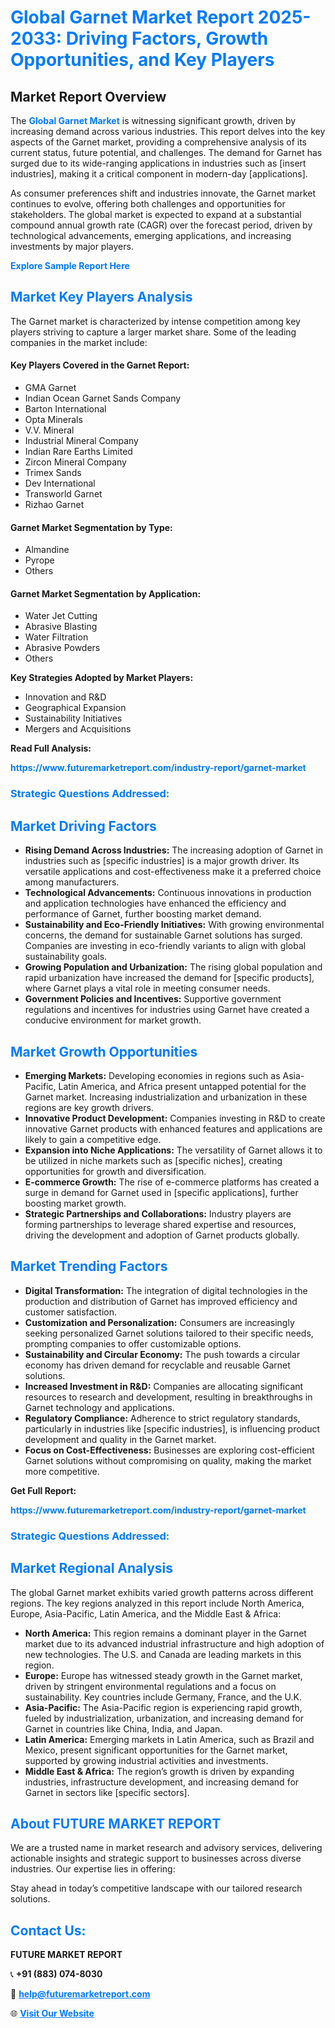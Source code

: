 <h1 style="color: #007BFF;">Global Garnet Market Report 2025-2033: Driving Factors, Growth Opportunities, and Key Players</h1>

<section id="overview">
<h2>Market Report Overview</h2>
<p>The <a href="https://www.futuremarketreport.com/industry-report/garnet-market" style="color: #007BFF; text-decoration: none;"><strong>Global Garnet Market</strong></a> is witnessing significant growth, driven by increasing demand across various industries. This report delves into the key aspects of the Garnet market, providing a comprehensive analysis of its current status, future potential, and challenges. The demand for Garnet has surged due to its wide-ranging applications in industries such as [insert industries], making it a critical component in modern-day [applications].</p>
<p>As consumer preferences shift and industries innovate, the Garnet market continues to evolve, offering both challenges and opportunities for stakeholders. The global market is expected to expand at a substantial compound annual growth rate (CAGR) over the forecast period, driven by technological advancements, emerging applications, and increasing investments by major players.</p>
</section>

<section id="overview">
<p><a href="https://www.futuremarketreport.com/request-sample/reportId=27060" style="color: #007BFF; text-decoration: none;"><strong>Explore Sample Report Here</strong></a></p>
</section>

<section id="key-players">
<h2 style="color: #007BFF;">Market Key Players Analysis</h2>
<p>The Garnet market is characterized by intense competition among key players striving to capture a larger market share. Some of the leading companies in the market include:</p>
<h4>Key Players Covered in the Garnet Report:</h4>
<ul><li>GMA Garnet</li><li>Indian Ocean Garnet Sands Company</li><li>Barton International</li><li>Opta Minerals</li><li>V.V. Mineral</li><li>Industrial Mineral Company</li><li>Indian Rare Earths Limited</li><li>Zircon Mineral Company</li><li>Trimex Sands</li><li>Dev International</li><li>Transworld Garnet</li><li>Rizhao Garnet</li></ul>
<h4>Garnet Market Segmentation by Type:</h4>
<ul><li>Almandine</li><li>Pyrope</li><li>Others</li></ul>

<h4>Garnet Market Segmentation by Application:</h4>
<ul><li>Water Jet Cutting</li><li>Abrasive Blasting</li><li>Water Filtration</li><li>Abrasive Powders</li><li>Others</li></ul>
<p><strong>Key Strategies Adopted by Market Players:</strong></p>
<ul>
<li>Innovation and R&D</li>
<li>Geographical Expansion</li>
<li>Sustainability Initiatives</li>
<li>Mergers and Acquisitions</li>
</ul>
</section>

<section>
<p><strong>Read Full Analysis: </strong></p><a href="https://www.futuremarketreport.com/industry-report/garnet-market" style="color: #007BFF; text-decoration: none;"><strong>https://www.futuremarketreport.com/industry-report/garnet-market</strong></a>
<h3 style="color: #007BFF;">Strategic Questions Addressed:</h3>
</section>

<section id="driving-factors">
<h2 style="color: #007BFF;">Market Driving Factors</h2>
<ul>
<li><strong>Rising Demand Across Industries:</strong> The increasing adoption of Garnet in industries such as [specific industries] is a major growth driver. Its versatile applications and cost-effectiveness make it a preferred choice among manufacturers.</li>
<li><strong>Technological Advancements:</strong> Continuous innovations in production and application technologies have enhanced the efficiency and performance of Garnet, further boosting market demand.</li>
<li><strong>Sustainability and Eco-Friendly Initiatives:</strong> With growing environmental concerns, the demand for sustainable Garnet solutions has surged. Companies are investing in eco-friendly variants to align with global sustainability goals.</li>
<li><strong>Growing Population and Urbanization:</strong> The rising global population and rapid urbanization have increased the demand for [specific products], where Garnet plays a vital role in meeting consumer needs.</li>
<li><strong>Government Policies and Incentives:</strong> Supportive government regulations and incentives for industries using Garnet have created a conducive environment for market growth.</li>
</ul>
</section>

<section id="growth-opportunities">
<h2 style="color: #007BFF;">Market Growth Opportunities</h2>
<ul>
<li><strong>Emerging Markets:</strong> Developing economies in regions such as Asia-Pacific, Latin America, and Africa present untapped potential for the Garnet market. Increasing industrialization and urbanization in these regions are key growth drivers.</li>
<li><strong>Innovative Product Development:</strong> Companies investing in R&D to create innovative Garnet products with enhanced features and applications are likely to gain a competitive edge.</li>
<li><strong>Expansion into Niche Applications:</strong> The versatility of Garnet allows it to be utilized in niche markets such as [specific niches], creating opportunities for growth and diversification.</li>
<li><strong>E-commerce Growth:</strong> The rise of e-commerce platforms has created a surge in demand for Garnet used in [specific applications], further boosting market growth.</li>
<li><strong>Strategic Partnerships and Collaborations:</strong> Industry players are forming partnerships to leverage shared expertise and resources, driving the development and adoption of Garnet products globally.</li>
</ul>
</section>

<section id="trending-factors">
<h2 style="color: #007BFF;">Market Trending Factors</h2>
<ul>
<li><strong>Digital Transformation:</strong> The integration of digital technologies in the production and distribution of Garnet has improved efficiency and customer satisfaction.</li>
<li><strong>Customization and Personalization:</strong> Consumers are increasingly seeking personalized Garnet solutions tailored to their specific needs, prompting companies to offer customizable options.</li>
<li><strong>Sustainability and Circular Economy:</strong> The push towards a circular economy has driven demand for recyclable and reusable Garnet solutions.</li>
<li><strong>Increased Investment in R&D:</strong> Companies are allocating significant resources to research and development, resulting in breakthroughs in Garnet technology and applications.</li>
<li><strong>Regulatory Compliance:</strong> Adherence to strict regulatory standards, particularly in industries like [specific industries], is influencing product development and quality in the Garnet market.</li>
<li><strong>Focus on Cost-Effectiveness:</strong> Businesses are exploring cost-efficient Garnet solutions without compromising on quality, making the market more competitive.</li>
</ul>
</section>

<section>
<p><strong>Get Full Report: </strong></p><a href="https://www.futuremarketreport.com/industry-report/garnet-market" style="color: #007BFF; text-decoration: none;"><strong>https://www.futuremarketreport.com/industry-report/garnet-market</strong></a>
<h3 style="color: #007BFF;">Strategic Questions Addressed:</h3>
</section>


<section id="regional-analysis">
<h2 style="color: #007BFF;">Market Regional Analysis</h2>
<p>The global Garnet market exhibits varied growth patterns across different regions. The key regions analyzed in this report include North America, Europe, Asia-Pacific, Latin America, and the Middle East & Africa:</p>
<ul>
<li><strong>North America:</strong> This region remains a dominant player in the Garnet market due to its advanced industrial infrastructure and high adoption of new technologies. The U.S. and Canada are leading markets in this region.</li>
<li><strong>Europe:</strong> Europe has witnessed steady growth in the Garnet market, driven by stringent environmental regulations and a focus on sustainability. Key countries include Germany, France, and the U.K.</li>
<li><strong>Asia-Pacific:</strong> The Asia-Pacific region is experiencing rapid growth, fueled by industrialization, urbanization, and increasing demand for Garnet in countries like China, India, and Japan.</li>
<li><strong>Latin America:</strong> Emerging markets in Latin America, such as Brazil and Mexico, present significant opportunities for the Garnet market, supported by growing industrial activities and investments.</li>
<li><strong>Middle East & Africa:</strong> The region’s growth is driven by expanding industries, infrastructure development, and increasing demand for Garnet in sectors like [specific sectors].</li>
</ul>
</section>

<footer>
<h2 style="color: #007BFF;">About FUTURE MARKET REPORT</h2>
<p>We are a trusted name in market research and advisory services, delivering actionable insights and strategic support to businesses across diverse industries. Our expertise lies in offering:</p>

<p>Stay ahead in today’s competitive landscape with our tailored research solutions.</p>

<h2 style="color: #007BFF;">Contact Us:</h2>
<p><strong>FUTURE MARKET REPORT</strong></p>
<p>📞 <strong>+91 (883) 074-8030</strong></p>
<p>📧 <strong><a href="mailto:help@futuremarketreport.com" style="color: #007BFF;">help@futuremarketreport.com</a></strong></p>
<p>🌐 <strong><a href="https://www.futuremarketreport.com/" style="color: #007BFF;">Visit Our Website</a></strong></p>
</footer>